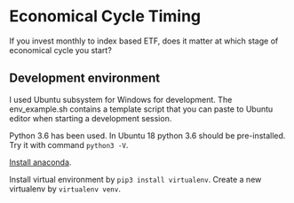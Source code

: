 # Economical Cycle Timing
If you invest monthly to index based ETF, does it matter at which stage of economical cycle you start?

## Development environment
I used Ubuntu subsystem for Windows for development. The env_example.sh contains a template script that you can paste to Ubuntu editor when starting a development session.

Python 3.6 has been used. In Ubuntu 18 python 3.6 should be pre-installed. Try it with command `python3 -V`.

[Install anaconda](https://www.digitalocean.com/community/tutorials/how-to-install-anaconda-on-ubuntu-18-04-quickstart).

Install virtual environment by `pip3 install virtualenv`. Create a new virtualenv by `virtualenv venv`.
